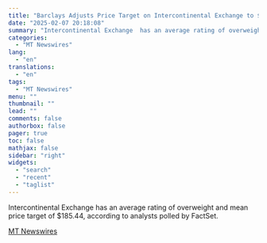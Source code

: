 ```yaml
---
title: "Barclays Adjusts Price Target on Intercontinental Exchange to $189 From $179, Maintains Overweight Rating"
date: "2025-02-07 20:18:08"
summary: "Intercontinental Exchange  has an average rating of overweight and mean price target of $185.44, according to analysts polled by FactSet."
categories:
  - "MT Newswires"
lang:
  - "en"
translations:
  - "en"
tags:
  - "MT Newswires"
menu: ""
thumbnail: ""
lead: ""
comments: false
authorbox: false
pager: true
toc: false
mathjax: false
sidebar: "right"
widgets:
  - "search"
  - "recent"
  - "taglist"
---
```


Intercontinental Exchange has an average rating of overweight and mean price target of $185.44, according to analysts polled by FactSet.

[MT Newswires](https://www.tradingview.com/news/mtnewswires.com:20250207:A3312351:0/)
